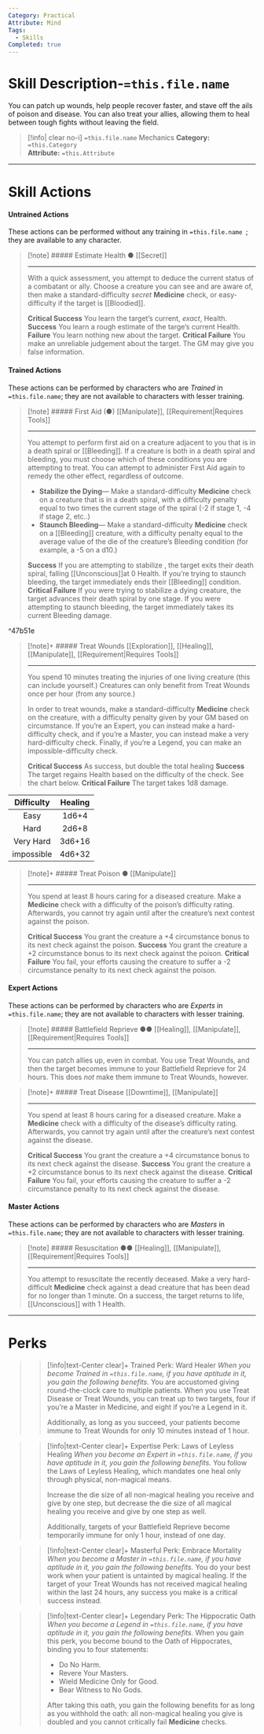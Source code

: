 ```yaml
---
Category: Practical
Attribute: Mind
Tags:
  - Skills
Completed: true
---
```

# Skill Description-`=this.file.name`
You can patch up wounds, help people recover faster, and stave off the ails of poison and disease. You can also treat your allies, allowing them to heal between tough fights without leaving the field. 
>[!info| clear no-i] `=this.file.name` Mechanics
>**Category:** `=this.Category`   
>**Attribute:** `=this.Attribute`
---
# Skill Actions
#### Untrained Actions
These actions can be performed without any training in `=this.file.name `; they are available to any character. 
> [!note] ##### Estimate Health ●
>[[Secret]]
>- - -
> With a quick assessment, you attempt to deduce the current status of a combatant or ally. Choose a creature you can see and are aware of, then make a standard-difficulty *secret* **Medicine** check, or easy-difficulty if the target is [[Bloodied]].
> 
> **Critical Success** You learn the target’s current, *exact*, Health.
> **Success** You learn a rough estimate of the targe’s current Health.
> **Failure** You learn nothing new about the target.
> **Critical Failure** You make an unreliable judgement about the target. The GM may give you false information. 

#### Trained Actions
These actions can be performed by characters who are *Trained* in `=this.file.name`; they are not available to characters with lesser training.
> [!note] #####  First Aid (●)
> [[Manipulate]], [[Requirement\|Requires Tools]]
>- - -
> You attempt to perform first aid on a creature adjacent to you that is in a death spiral or [[Bleeding]]. If a creature is both in a death spiral and bleeding, you must choose which of these conditions you are attempting to treat. You can attempt to administer First Aid again to remedy the other effect, regardless of outcome.
> - **Stabilize the Dying**— Make a standard-difficulty **Medicine** check on a creature that is in a death spiral, with a difficulty penalty equal to two times the current stage of the spiral (-2 if stage 1, -4 if stage 2, etc..)
> - **Staunch Bleeding**— Make a standard-difficulty **Medicine** check on a [[Bleeding]] creature, with a difficulty penalty equal to the average value of the die of the creature’s Bleeding condition (for example, a -5 on a d10.) 
> 
> **Success** If you are attempting to stabilize , the target exits their death spiral, falling [[Unconscious]]at 0 Health. If you’re trying to staunch bleeding, the target immediately ends their [[Bleeding]] condition.
> **Critical Failure** If you were trying to stabilize a dying creature, the target advances their death spiral by one stage. If you were attempting to staunch bleeding, the target immediately takes its current Bleeding damage.

^47b51e

> [!note]+ ##### Treat Wounds 
>[[Exploration]], [[Healing]], [[Manipulate]], [[Requirement\|Requires Tools]]
>- - -
> You spend 10 minutes treating the injuries of one living creature (this can include yourself.) Creatures can only benefit from Treat Wounds once per hour (from any source.)
> 
> In order to treat wounds, make a standard-difficulty **Medicine** check on the creature, with a difficulty penalty given by your GM based on circumstance. If you’re an Expert, you can instead make a hard-difficulty check, and if you’re a Master, you can instead make a very hard-difficulty check. Finally, if you’re a Legend, you can make an impossible-difficulty check. 
> 
> **Critical Success** As success, but double the total healing
> **Success** The target regains Health based on the difficulty of the check. See the chart below. 
> **Critical Failure** The target takes 1d8 damage.
>
| Difficulty | Healing |
|:----------:|:-------:|
|    Easy    |  1d6+4  |
|    Hard    |  2d6+8  |
| Very Hard  | 3d6+16  |
| impossible | 4d6+32  |
>

> [!note]+ ##### Treat Poison ●
>[[Manipulate]]
>- - -
> You spend at least 8 hours caring for a diseased creature. Make a **Medicine** check with a difficulty of the poison’s difficulty rating. Afterwards, you cannot try again until after the creature’s next contest against the poison.
> 
> **Critical Success** You grant the creature a +4 circumstance bonus to its next check against the poison.
> **Success** You grant the creature a +2 circumstance bonus to its next check against the poison.
> **Critical Failure** You fail, your efforts causing the creature to suffer a -2 circumstance penalty to its next check against the poison.

#### Expert Actions
These actions can be performed by characters who are *Experts* in `=this.file.name`; they are not available to characters with lesser training.
> [!note] ##### Battlefield Reprieve ●●
>[[Healing]], [[Manipulate]], [[Requirement\|Requires Tools]]
>- - -
>  You can patch allies up, even in combat. You use Treat Wounds, and then the target becomes immune to your Battlefield Reprieve for 24 hours. This does *not* make them immune to Treat Wounds, however. 

> [!note]+ ##### Treat Disease
>[[Downtime]], [[Manipulate]]
>- - -
> You spend at least 8 hours caring for a diseased creature. Make a **Medicine** check with a difficulty of the disease’s difficulty rating. Afterwards, you cannot try again until after the creature’s next contest against the disease.
> 
> **Critical Success** You grant the creature a +4 circumstance bonus to its next check against the disease.
> **Success** You grant the creature a +2 circumstance bonus to its next check against the disease.
> **Critical Failure** You fail, your efforts causing the creature to suffer a -2 circumstance penalty to its next check against the disease.

#### Master Actions
These actions can be performed by characters who are *Masters* in `=this.file.name`; they are not available to characters with lesser training.
> [!note] ##### Resuscitation ●●
>[[Healing]], [[Manipulate]], [[Requirement\|Requires Tools]]
>- - -
>You attempt to resuscitate the recently deceased. Make a very hard-difficult **Medicine** check against a dead creature that has been dead for no longer than 1 minute. On a success, the target returns to life, [[Unconscious]] with 1 Health.

- - -
# Perks
>> [!info|text-Center clear]+ Trained Perk: Ward Healer
>> *When you become Trained in `=this.file.name`, if you have aptitude in it, you gain the following benefits.*
>> You are accustomed giving round-the-clock care to multiple patients. When you use Treat Disease or Treat Wounds, you can treat up to two targets, four if you’re a Master in Medicine, and eight if you’re a Legend in it.
>> 
>> Additionally, as long as you succeed, your patients become immune to Treat Wounds for only 10 minutes instead of 1 hour. 

>> [!info|text-Center clear]+ Expertise Perk: Laws of Leyless Healing
>> *When you become an Expert in `=this.file.name`, if you have aptitude in it, you gain the following benefits.*
>> You follow the Laws of Leyless Healing, which mandates one heal only through physical, non-magical means. 
>> 
>> Increase the die size of all non-magical healing you receive and give by one step, but decrease the die size of all magical healing you receive and give by one step as well. 
>> 
>> Additionally, targets of your Battlefield Reprieve become temporarily immune for only 1 hour, instead of one day.  

>> [!info|text-Center clear]+ Masterful Perk: Embrace Mortality
>> *When you become a Master in `=this.file.name`, if you have aptitude in it, you gain the following benefits.*
>> You do your best work when your patient is untainted by magical healing. If the target of your Treat Wounds has not received magical healing within the last 24 hours, any success you make is a critical success instead.

>> [!info|text-Center clear]+ Legendary Perk: The Hippocratic Oath
>> *When you become a Legend in `=this.file.name`, if you have aptitude in it, you gain the following benefits.*
>> When you gain this perk, you become bound to the Oath of Hippocrates, binding you to four statements:
>> - Do No Harm. 
>> - Revere Your Masters.
>> - Wield Medicine Only for Good.
>> - Bear Witness to No Gods.
>>   
>> After taking this oath, you gain the following benefits for as long as you withhold the oath: all non-magical healing you give is doubled and you cannot critically fail **Medicine** checks.